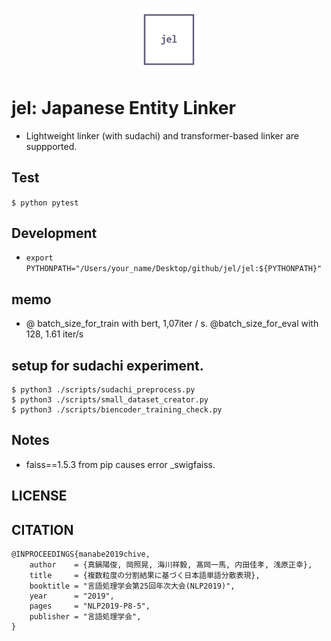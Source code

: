 <p align="center"><img width="20%" src="docs/jel-logo.png"></p>

# jel: Japanese Entity Linker
* Lightweight linker (with sudachi) and transformer-based linker are suppported.

## Test
`$ python pytest`

## Development
*  `export PYTHONPATH="/Users/your_name/Desktop/github/jel/jel:${PYTHONPATH}"`

## memo
* @ batch_size_for_train with bert, 1,07iter / s. @batch_size_for_eval with 128, 1.61 iter/s

## setup for sudachi experiment.
```
$ python3 ./scripts/sudachi_preprocess.py
$ python3 ./scripts/small_dataset_creator.py
$ python3 ./scripts/biencoder_training_check.py
```

## Notes
* faiss==1.5.3 from pip causes error _swigfaiss. 

## LICENSE

## CITATION
```
@INPROCEEDINGS{manabe2019chive,
    author    = {真鍋陽俊, 岡照晃, 海川祥毅, 髙岡一馬, 内田佳孝, 浅原正幸},
    title     = {複数粒度の分割結果に基づく日本語単語分散表現},
    booktitle = "言語処理学会第25回年次大会(NLP2019)",
    year      = "2019",
    pages     = "NLP2019-P8-5",
    publisher = "言語処理学会",
}
```